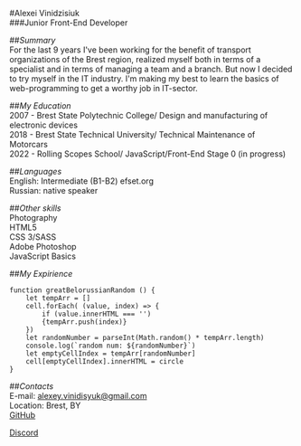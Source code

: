 #Alexei Vinidzisiuk  
###Junior Front-End Developer  

##*Summary*  
For the last 9 years I've been working for the benefit of transport organizations of the Brest region, realized myself both in terms of a specialist and in terms of managing a team and a branch. But now I decided to try myself in the IT industry. I'm making my best to learn the basics of web-programming to get a worthy job in IT-sector.

##*My Education*  
2007 - Brest State Polytechnic College/ Design and manufacturing of electronic devices  
2018 - Brest State Technical University/ Technical Maintenance of Motorcars  
2022 - Rolling Scopes School/ JavaScript/Front-End Stage 0 (in progress)  

##*Languages*  
English: Intermediate (B1-B2) efset.org  
Russian: native speaker  

##*Other skills*  
Photography  
HTML5  
CSS 3/SASS  
Adobe Photoshop  
JavaScript Basics  

##*My Expirience*  
```
function greatBelorussianRandom () {
    let tempArr = []
    cell.forEach( (value, index) => {
        if (value.innerHTML === '')  
        {tempArr.push(index)}
    })
    let randomNumber = parseInt(Math.random() * tempArr.length)
    console.log(`random num: ${randomNumber}`)
    let emptyCellIndex = tempArr[randomNumber]
    cell[emptyCellIndex].innerHTML = circle
}
```
  
##*Contacts*  
E-mail: alexey.vinidisyuk@gmail.com  
Location: Brest, BY  
[GitHub](https://github.com/CanisMajor01)  
  
[Discord](https://discordapp.com/users/919991216580493322)  
